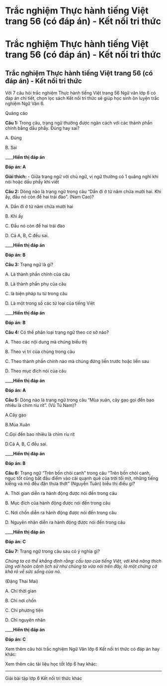 # Trắc nghiệm Thực hành tiếng Việt trang 56 (có đáp án) - Kết nối tri thức

# Trắc nghiệm Thực hành tiếng Việt trang 56 (có đáp án) - Kết nối tri thức

## Trắc nghiệm Thực hành tiếng Việt trang 56 (có đáp án) - Kết nối tri thức

Với 7 câu hỏi trắc nghiệm Thực hành tiếng Việt trang 56 Ngữ văn lớp 6 có đáp án chi tiết, chọn lọc sách Kết nối tri thức sẽ giúp học sinh ôn luyện trắc nghiệm Ngữ Văn 6.

Quảng cáo

**Câu 1:** Trong câu, trạng ngữ thường được ngăn cách với các thành phần chính bằng dấu phẩy. Đúng hay sai?

A. Đúng

B. Sai

____**Hiển thị đáp án**

**Đáp án: A**

**Giải thích:** \- Giữa trạng ngữ với chủ ngữ, vị ngữ thường có 1 quãng nghỉ khi nói hoặc dấu phẩy khi viết

**Câu 2:** Dòng nào là trạng ngữ trong câu “Dần đi ở từ năm chửa mười hai. Khi ấy, đầu nó còn để hai trái đào”. (Nam Cao)?

A. Dần đi ở từ năm chửa mười hai

B. Khi ấy

C. Đầu nó còn để hai trái đào

D. Cả A, B, C đều sai.

____**Hiển thị đáp án**

**Đáp án: B**

**Câu 3:** Trạng ngữ là gì?

A. Là thành phần chính của câu

B. Là thành phần phụ của câu

C. là biện pháp tu từ trong câu

D. Là một trong số các từ loại của tiếng Việt

____**Hiển thị đáp án**

**Đáp án: B**

**Câu 4:** Có thể phân loại trạng ngữ theo cơ sở nào?

A. Theo các nội dung mà chúng biểu thị

B. Theo vị trí của chúng trong câu

C. Theo thành phần chính nào mà chúng đứng liền trước hoặc liền sau

D. Theo mục đích nói của câu

____**Hiển thị đáp án**

**Đáp án: A**

**Câu 5:** Dòng nào là trạng ngữ trong câu “Mùa xuân, cây gạo gọi đến bao nhiêu là chim ríu rít”. (Vũ Tú Nam)?

A.Cây gạo

B.Mùa Xuân

C.Gọi đến bao nhiêu là chim ríu rít

D.Cả A, B, C đều sai.

____**Hiển thị đáp án**

**Đáp án: B**

**Câu 6:** Trạng ngữ “Trên bốn chòi canh” trong câu “Trên bốn chòi canh, ngục tốt cũng bắt đầu điểm vào cái quạnh quẽ của trời tối mịt, những tiếng kiểng và mõ đều đặn thưa thớt” (Nguyễn Tuân) biểu thị điều gì?

A. Thời gian diễn ra hành động được nói đến trong câu

B. Mục đích của hành động được nói đến trong câu

C. Nơi chốn diễn ra hành động được nói đến trong câu

D. Nguyên nhân diễn ra hành động được nói đến trong câu

____**Hiển thị đáp án**

**Đáp án: C**

**Câu 7:** Trạng ngữ trong câu sau có ý nghĩa gì? 

_Chúng ta có thể khẳng định rằng: cấu tạo của tiếng Việt, với khả năng thích ứng với hoàn cảnh lịch sử như chúng ta vừa nói trên đây, là một chứng cớ khá rõ về sức sống của nó._

(Đặng Thai Mai)

A. Chỉ thời gian

B. Chỉ nơi chốn

C. Chỉ phương tiện

D. Chỉ nguyên nhân

____**Hiển thị đáp án**

**Đáp án: C**

Xem thêm câu hỏi trắc nghiệm Ngữ Văn lớp 6 Kết nối tri thức có đáp án hay khác:

Xem thêm các tài liệu học tốt lớp 6 hay khác:

* * *

Giải bài tập lớp 6 Kết nối tri thức khác
